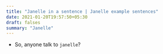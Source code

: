 ```yaml
---
title: "Janelle in a sentence | Janelle example sentences"
date: 2021-01-20T19:57:50+05:30
draft: falses
summary: "Janelle"
---
```

- So, anyone talk to `janelle`?
                 

